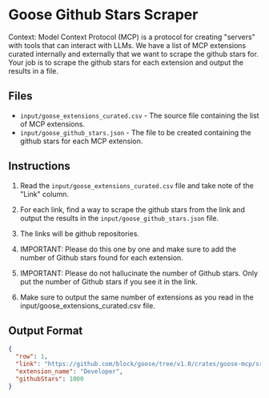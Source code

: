 # Goose Github Stars Scraper

Context: Model Context Protocol (MCP) is a protocol for creating "servers" with tools that can interact with LLMs.
We have a list of MCP extensions curated internally and externally that we want to scrape the github stars for.
Your job is to scrape the github stars for each extension and output the results in a file.

## Files

- `input/goose_extensions_curated.csv` - The source file containing the list of MCP extensions.
- `input/goose_github_stars.json` - The file to be created containing the github stars for each MCP extension.

## Instructions

1. Read the `input/goose_extensions_curated.csv` file and take note of the "Link" column.
2. For each link, find a way to scrape the github stars from the link and output the results in the `input/goose_github_stars.json` file.
3. The links will be github repositories.

4. IMPORTANT: Please do this one by one and make sure to add the number of Github stars found for each extension.

5. IMPORTANT: Please do not hallucinate the number of Github stars. Only put the number of Github stars if you see it in the link.
6. Make sure to output the same number of extensions as you read in the input/goose_extensions_curated.csv file.

## Output Format 

```json
{
  "row": 1,
  "link": "https://github.com/block/goose/tree/v1.0/crates/goose-mcp/src/developer",
  "extension_name": "Developer",
  "githubStars": 1000
}
```